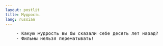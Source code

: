 ```yaml
---
layout: postlit
title: Мудрость 
lang: russian 
---
```


<pre>
	- Какую мудрость вы бы сказали себе десять лет назад?
	- Фильмы нельзя перематывать!
</pre>

